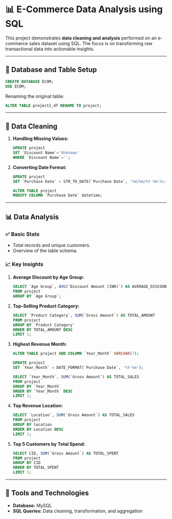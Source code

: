 
# 📊 E-Commerce Data Analysis using SQL

This project demonstrates **data cleaning and analysis** performed on an e-commerce sales dataset using SQL. The focus is on transforming raw transactional data into actionable insights.

---

## 📁 Database and Table Setup

```sql
CREATE DATABASE ECOM;
USE ECOM;
```

Renaming the original table:

```sql
ALTER TABLE project1_df RENAME TO project;
```

---

## 🧹 Data Cleaning

1. **Handling Missing Values:**
   ```sql
   UPDATE project
   SET `Discount Name`='Unknown'
   WHERE `Discount Name`='';
   ```

2. **Converting Date Format:**
   ```sql
   UPDATE project
   SET `Purchase Date` = STR_TO_DATE(`Purchase Date`, '%d/%m/%Y %H:%i:%s');

   ALTER TABLE project
   MODIFY COLUMN `Purchase Date` datetime;
   ```

---

## 📊 Data Analysis

### ✅ Basic Stats
- Total records and unique customers.
- Overview of the table schema.

### 📈 Key Insights

1. **Average Discount by Age Group:**
   ```sql
   SELECT `Age Group`, AVG(`Discount Amount (INR)`) AS AVERAGE_DISCOUNT
   FROM project
   GROUP BY `Age Group`;
   ```

2. **Top-Selling Product Category:**
   ```sql
   SELECT `Product Category`, SUM(`Gross Amount`) AS TOTAL_AMOUNT
   FROM project
   GROUP BY `Product Category`
   ORDER BY TOTAL_AMOUNT DESC
   LIMIT 1;
   ```

3. **Highest Revenue Month:**
   ```sql
   ALTER TABLE project ADD COLUMN `Year_Month` VARCHAR(7);

   UPDATE project 
   SET `Year_Month` = DATE_FORMAT(`Purchase Date`, '%Y-%m');

   SELECT `Year_Month`, SUM(`Gross Amount`) AS TOTAL_SALES
   FROM project
   GROUP BY `Year_Month`
   ORDER BY `Year_Month` DESC
   LIMIT 1;
   ```

4. **Top Revenue Location:**
   ```sql
   SELECT `Location`, SUM(`Gross Amount`) AS TOTAL_SALES
   FROM project
   GROUP BY location
   ORDER BY Location DESC
   LIMIT 1;
   ```

5. **Top 5 Customers by Total Spend:**
   ```sql
   SELECT CID, SUM(`Gross Amount`) AS TOTAL_SPENT
   FROM project
   GROUP BY CID
   ORDER BY TOTAL_SPENT
   LIMIT 5;
   ```

---

## 🔧 Tools and Technologies

- **Database:** MySQL
- **SQL Queries:** Data cleaning, transformation, and aggregation
